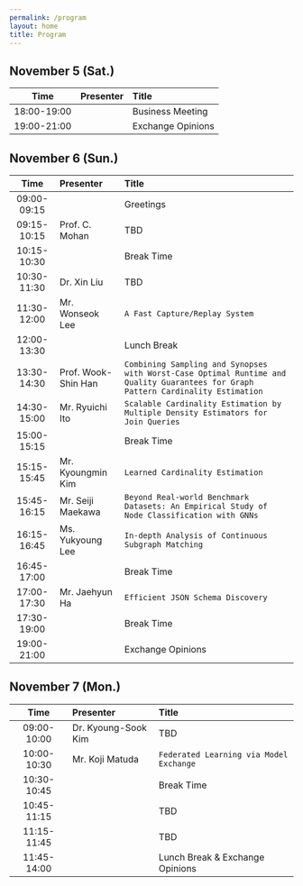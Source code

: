 ```yaml
---
permalink: /program
layout: home
title: Program
---
```



## November 5 (Sat.)

|Time|Presenter|Title|
|:-:|:-|:-|
|18:00-19:00||Business Meeting|
|19:00-21:00||Exchange Opinions|


## November 6 (Sun.)

|Time|Presenter|Title|
|:-:|:-|:-|
|09:00-09:15||Greetings|
|09:15-10:15|Prof. C. Mohan|TBD|
|10:15-10:30||Break Time|
|10:30-11:30|Dr. Xin Liu|TBD|
|11:30-12:00|Mr. Wonseok Lee|`A Fast Capture/Replay System`|
|12:00-13:30||Lunch Break|
|13:30-14:30|Prof. Wook-Shin Han|`Combining Sampling and Synopses with Worst-Case Optimal Runtime and Quality Guarantees for Graph Pattern Cardinality Estimation`|
|14:30-15:00|Mr. Ryuichi Ito|`Scalable Cardinality Estimation by Multiple Density Estimators for Join Queries`|
|15:00-15:15||Break Time|
|15:15-15:45|Mr. Kyoungmin Kim|`Learned Cardinality Estimation`|
|15:45-16:15|Mr. Seiji Maekawa|`Beyond Real-world Benchmark Datasets: An Empirical Study of Node Classification with GNNs`|
|16:15-16:45|Ms. Yukyoung Lee|`In-depth Analysis of Continuous Subgraph Matching`|
|16:45-17:00||Break Time|
|17:00-17:30|Mr. Jaehyun Ha|`Efficient JSON Schema Discovery`|
|17:30-19:00||Break Time|
|19:00-21:00||Exchange Opinions|


## November 7 (Mon.)

|Time|Presenter|Title|
|:-:|:-|:-|
|09:00-10:00|Dr. Kyoung-Sook Kim|TBD|
|10:00-10:30|Mr. Koji Matuda|`Federated Learning via Model Exchange`|
|10:30-10:45||Break Time|
|10:45-11:15||TBD|
|11:15-11:45||TBD|
|11:45-14:00||Lunch Break & Exchange Opinions|
